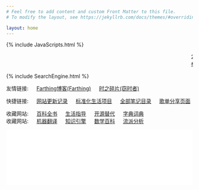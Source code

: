 ```yaml
---
# Feel free to add content and custom Front Matter to this file.
# To modify the layout, see https://jekyllrb.com/docs/themes/#overriding-theme-defaults

layout: home
---
```


{% include JavaScripts.html %}

<audio src="/include/BGM/Index_BGM.mp3" autoplay></audio>

<marquee>2023年10月09日更新了About页面, 更新了联系方式.</marquee>  
<marquee>想把你手牵,漫步在海边看浪花一片.</marquee>  

{% include SearchEngine.html %}


友情链接: &emsp; [Farthing博客(Farthing)](https://farthing.xyz/) &emsp; [时之碎片(窃时者)](https://timeqsz.com/)  

快捷链接: &emsp; [网站更新记录](https://github.com/Umaru-Xi/Umaru-Xi.github.io/commits/main "跳转到网站更新记录") &emsp; [标准化生活项目](/posts/2022/02/02/StandardLife.html "标准化生活项目入口") &emsp; [全部笔记目录](/posts/2022/01/24/Notes.html "笔记目录入口") &emsp; [歌单分享页面](/posts/2021/12/22/MusicShare.html "歌单页面")  

收藏网站: &emsp; [百科全书](https://www.wikipedia.org/ "跳转到维基百科") &emsp; [生活指导](https://www.wikihow.com/ "跳转到wikiHow")  &emsp; [开源替代](https://alternativeto.net/ "跳转到AlternativeTo") &emsp; [字典词典](https://www.wiktionary.org/ "跳转到维基词典")  
收藏网站: &emsp; [机器翻译](http://lingva.ml/ "跳转到linva翻译") &emsp; [知识引擎](https://www.wolframalpha.com/ "跳转到WolframAlpha") &emsp; [数学百科](http://encyclopediaofmath.org "跳转到数学百科") &emsp; [流派分析](https://www.chosic.com/music-genre-finder/ "跳转到音乐流派分析")  

<iframe src="/posts/2021/12/17/TwiTalks.html#TTalks-top" scrolling="auto" width="100%" height="150" frameborder="0" scrolling="yes"></iframe>  
